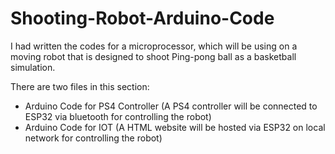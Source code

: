 # Shooting-Robot-Arduino-Code
I had written the codes for a microprocessor, which will be using on a moving robot that is designed to shoot Ping-pong ball as a basketball simulation.

There are two files in this section:
- Arduino Code for PS4 Controller (A PS4 controller will be connected to ESP32 via bluetooth for controlling the robot)
- Arduino Code for IOT (A HTML website will be hosted via ESP32 on local network for controlling the robot)
